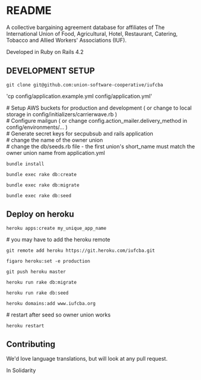 # README

A collective bargaining agreement database for affiliates of The International Union of Food, Agricultural, Hotel, Restaurant, Catering, Tobacco and Allied Workers' Associations (IUF).


Developed in Ruby on Rails 4.2


## DEVELOPMENT SETUP


`git clone git@github.com:union-software-cooperative/iufcba`


'cp config/application.example.yml config/application.yml'

\# Setup AWS buckets for production and development ( or change to local storage in config/initializers/carrierwave.rb )  
\# Configure mailgun ( or change config.action_mailer.delivery_method in config/environments/... )  
\# Generate secret keys for secpubsub and rails application  
\# change the name of the owner union  
\# change the db/seeds.rb file - the first union's short_name must match the owner union name from application.yml  


`bundle install`

`bundle exec rake db:create`

`bundle exec rake db:migrate`

`bundle exec rake db:seed`


## Deploy on heroku

`heroku apps:create my_unique_app_name`

\# you may have to add the heroku remote

`git remote add heroku https://git.heroku.com/iufcba.git`

`figaro heroku:set -e production`

`git push heroku master`

`heroku run rake db:migrate`

`heroku run rake db:seed`

`heroku domains:add www.iufcba.org`

\# restart after seed so owner union works

`heroku restart`

## Contributing

We'd love language translations, but will look at any pull request.  

In Solidarity